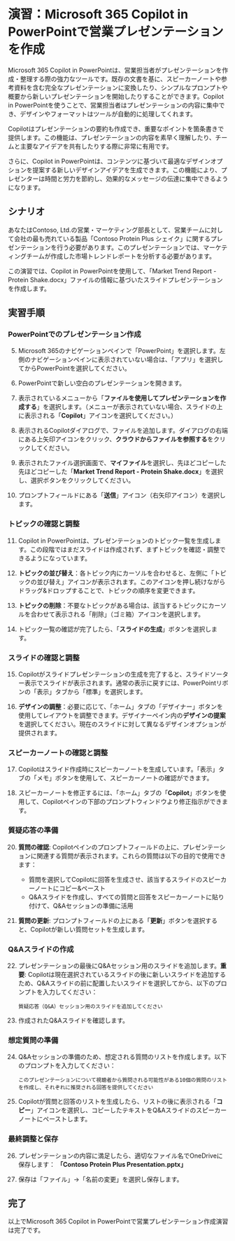 # 演習：Microsoft 365 Copilot in PowerPointで営業プレゼンテーションを作成

Microsoft 365 Copilot in PowerPointは、営業担当者がプレゼンテーションを作成・整理する際の強力なツールです。既存の文書を基に、スピーカーノートや参考資料を含む完全なプレゼンテーションに変換したり、シンプルなプロンプトや概要から新しいプレゼンテーションを開始したりすることができます。Copilot in PowerPointを使うことで、営業担当者はプレゼンテーションの内容に集中でき、デザインやフォーマットはツールが自動的に処理してくれます。

Copilotはプレゼンテーションの要約も作成でき、重要なポイントを箇条書きで提供します。この機能は、プレゼンテーションの内容を素早く理解したり、チームと主要なアイデアを共有したりする際に非常に有用です。

さらに、Copilot in PowerPointは、コンテンツに基づいて最適なデザインオプションを提案する新しいデザインアイデアを生成できます。この機能により、プレゼンターは時間と労力を節約し、効果的なメッセージの伝達に集中できるようになります。

## シナリオ

あなたはContoso, Ltd.の営業・マーケティング部長として、営業チームに対して会社の最も売れている製品「Contoso Protein Plus シェイク」に関するプレゼンテーションを行う必要があります。このプレゼンテーションでは、マーケティングチームが作成した市場トレンドレポートを分析する必要があります。

この演習では、Copilot in PowerPointを使用して、「Market Trend Report - Protein Shake.docx」ファイルの情報に基づいたスライドプレゼンテーションを作成します。

## 実習手順

### PowerPointでのプレゼンテーション作成

5. Microsoft 365のナビゲーションペインで「PowerPoint」を選択します。左側のナビゲーションペインに表示されていない場合は、「アプリ」を選択してからPowerPointを選択してください。

6. PowerPointで新しい空白のプレゼンテーションを開きます。

7. 表示されているメニューから「**ファイルを使用してプレゼンテーションを作成する**」を選択します。（メニューが表示されていない場合、スライドの上に表示される「**Copilot**」アイコンを選択してください。）

8. 表示されるCopilotダイアログで、ファイルを追加します。ダイアログの右端にある上矢印アイコンをクリック、**クラウドからファイルを参照する**をクリックしてください。

9. 表示されたファイル選択画面で、**マイファイル**を選択し、先ほどコピーした先ほどコピーした「**Market Trend Report - Protein Shake.docx**」を選択し、選択ボタンをクリックしてください。

10. プロンプトフィールドにある「**送信**」アイコン（右矢印アイコン）を選択します。

### トピックの確認と調整

11. Copilot in PowerPointは、プレゼンテーションのトピック一覧を生成します。この段階ではまだスライドは作成されず、まずトピックを確認・調整できるようになっています。

12. **トピックの並び替え**：各トピック内にカーソルを合わせると、左側に「トピックの並び替え」アイコンが表示されます。このアイコンを押し続けながらドラッグ&ドロップすることで、トピックの順序を変更できます。

13. **トピックの削除**：不要なトピックがある場合は、該当するトピックにカーソルを合わせて表示される「削除」（ゴミ箱）アイコンを選択します。

14. トピック一覧の確認が完了したら、「**スライドの生成**」ボタンを選択します。

### スライドの確認と調整

15. Copilotがスライドプレゼンテーションの生成を完了すると、スライドソーター表示でスライドが表示されます。通常の表示に戻すには、PowerPointリボンの「表示」タブから「標準」を選択します。

16. **デザインの調整**：必要に応じて、「ホーム」タブの「デザイナー」ボタンを使用してレイアウトを調整できます。デザイナーペイン内の**デザインの提案**を選択してください。現在のスライドに対して異なるデザインオプションが提供されます。

### スピーカーノートの確認と調整

17. Copilotはスライド作成時にスピーカーノートを生成しています。「表示」タブの「メモ」ボタンを使用して、スピーカーノートの確認ができます。

18. スピーカーノートを修正するには、「ホーム」タブの「**Copilot**」ボタンを使用して、Copilotペインの下部のプロンプトウィンドウより修正指示ができます。

### 質疑応答の準備

20. **質問の確認**: Copilotペインのプロンプトフィールドの上に、プレゼンテーションに関連する質問が表示されます。これらの質問は以下の目的で使用できます：
    - 質問を選択してCopilotに回答を生成させ、該当するスライドのスピーカーノートにコピー&ペースト
    - Q&Aスライドを作成し、すべての質問と回答をスピーカーノートに貼り付けて、Q&Aセッションの準備に活用

21. **質問の更新**: プロンプトフィールドの上にある「**更新**」ボタンを選択すると、Copilotが新しい質問セットを生成します。

### Q&Aスライドの作成

22. プレゼンテーションの最後にQ&Aセッション用のスライドを追加します。**重要**: Copilotは現在選択されているスライドの後に新しいスライドを追加するため、Q&Aスライドの前に配置したいスライドを選択してから、以下のプロンプトを入力してください：
    ```
    質疑応答（Q&A）セッション用のスライドを追加してください
    ```

23. 作成されたQ&Aスライドを確認します。

### 想定質問の準備

24. Q&Aセッションの準備のため、想定される質問のリストを作成します。以下のプロンプトを入力してください：
    ```
    このプレゼンテーションについて視聴者から質問される可能性がある10個の質問のリストを作成し、それぞれに推奨される回答を提供してください
    ```

25. Copilotが質問と回答のリストを生成したら、リストの後に表示される「**コピー**」アイコンを選択し、コピーしたテキストをQ&Aスライドのスピーカーノートにペーストします。

### 最終調整と保存

26. プレゼンテーションの内容に満足したら、適切なファイル名でOneDriveに保存します：
    **「Contoso Protein Plus Presentation.pptx」**

27. 保存は「ファイル」→「名前の変更」を選択し保存します。

## 完了

以上でMicrosoft 365 Copilot in PowerPointで営業プレゼンテーション作成演習は完了です。

